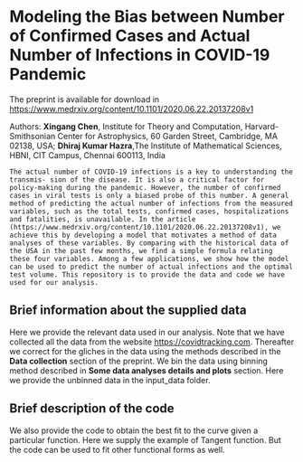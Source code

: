 # Modeling the Bias between Number of Confirmed Cases and Actual Number of Infections in COVID-19 Pandemic

The preprint is available for download in https://www.medrxiv.org/content/10.1101/2020.06.22.20137208v1

Authors: **Xingang Chen**, Institute for Theory and Computation, Harvard-Smithsonian Center for Astrophysics, 60 Garden Street, Cambridge, MA 02138, USA; 
**Dhiraj Kumar Hazra**,The Institute of Mathematical Sciences, HBNI, CIT Campus, Chennai 600113, India

```
The actual number of COVID-19 infections is a key to understanding the transmis- sion of the disease. It is also a critical factor for policy-making during the pandemic. However, the number of confirmed cases in viral tests is only a biased probe of this number. A general method of predicting the actual number of infections from the measured variables, such as the total tests, confirmed cases, hospitalizations and fatalities, is unavailable. In the article (https://www.medrxiv.org/content/10.1101/2020.06.22.20137208v1), we achieve this by developing a model that motivates a method of data analyses of these variables. By comparing with the historical data of the USA in the past few months, we find a simple formula relating these four variables. Among a few applications, we show how the model can be used to predict the number of actual infections and the optimal test volume. This repository is to provide the data and code we have used for our analysis.

```

## Brief information about the supplied data 

Here we provide the relevant data used in our analysis. Note that we have collected all the data from the website https://covidtracking.com. Thereafter we correct for the gliches in the data using the methods described in the **Data collection** section of the preprint. We bin the data using binning method described in **Some data analyses details and plots** section. Here we provide the unbinned data in the input_data folder. 



## Brief description of the code

We also provide the code to obtain the best fit to the curve given a particular function. Here we supply the example of Tangent function. But the code can be used to fit other functional forms as well. 
